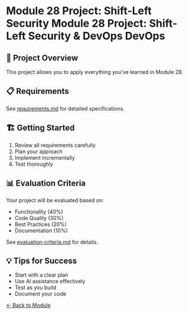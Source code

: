 # Module 28 Project: Shift-Left Security Module 28 Project: Shift-Left Security & DevOps DevOps

## 🎯 Project Overview

This project allows you to apply everything you've learned in Module 28.

## 📋 Requirements

See [requirements.md](requirements.md) for detailed specifications.

## 🏗️ Getting Started

1. Review all requirements carefully
2. Plan your approach
3. Implement incrementally
4. Test thoroughly

## 📊 Evaluation Criteria

Your project will be evaluated based on:
- Functionality (40%)
- Code Quality (30%)
- Best Practices (20%)
- Documentation (10%)

See [evaluation-criteria.md](evaluation-criteria.md) for details.

## 💡 Tips for Success

- Start with a clear plan
- Use AI assistance effectively
- Test as you build
- Document your code

[← Back to Module](../README.md)
